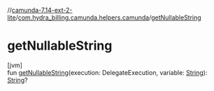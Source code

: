//[camunda-7.14-ext-2-lite](../../index.md)/[com.hydra_billing.camunda.helpers.camunda](index.md)/[getNullableString](get-nullable-string.md)

# getNullableString

[jvm]\
fun [getNullableString](get-nullable-string.md)(execution: DelegateExecution, variable: [String](https://kotlinlang.org/api/latest/jvm/stdlib/kotlin/-string/index.html)): [String](https://kotlinlang.org/api/latest/jvm/stdlib/kotlin/-string/index.html)?
